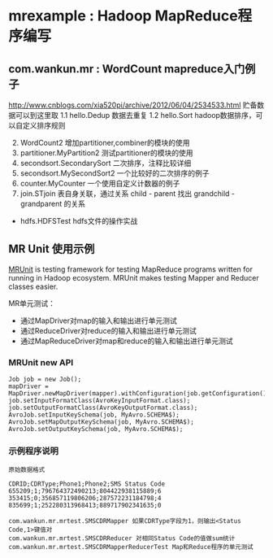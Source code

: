 mrexample : Hadoop MapReduce程序编写
=========
## com.wankun.mr : WordCount mapreduce入门例子

http://www.cnblogs.com/xia520pi/archive/2012/06/04/2534533.html 贮备数据可以到这里取
1.1 hello.Dedup 数据去重复 
1.2 hello.Sort hadoop数据排序，可以自定义排序规则 

2. WordCount2 增加partitioner,combiner的模块的使用
3. partitioner.MyPartition2 测试partitioner的模块的使用
4. secondsort.SecondarySort 二次排序，注释比较详细
5. secondsort.MySecondSort2 一个比较好的二次排序的例子
6. counter.MyCounter 一个使用自定义计数器的例子
7. join.STjoin 表自身关联，通过关系 child - parent 找出 grandchild - grandparent 的关系

*  hdfs.HDFSTest hdfs文件的操作实战


## MR Unit 使用示例

[MRUnit](https://cwiki.apache.org/confluence/display/MRUNIT/MRUnit+Tutorial) is testing framework for testing MapReduce programs written for running in Hadoop ecosystem. MRUnit makes testing Mapper and Reducer classes easier.

MR单元测试：
* 通过MapDriver对map的输入和输出进行单元测试
* 通过ReduceDriver对reduce的输入和输出进行单元测试
* 通过MapReduceDriver对map和reduce的输入和输出进行单元测试

	
### MRUnit new API
	
	Job job = new Job();
	mapDriver = MapDriver.newMapDriver(mapper).withConfiguration(job.getConfiguration());
	job.setInputFormatClass(AvroKeyInputFormat.class);
	job.setOutputFormatClass(AvroKeyOutputFormat.class);
	AvroJob.setInputKeySchema(job, MyAvro.SCHEMA$);
	AvroJob.setMapOutputKeySchema(job, MyAvro.SCHEMA$);
	AvroJob.setOutputKeySchema(job, MyAvro.SCHEMA$);
	
### 示例程序说明		
	原始数据格式
``` 
CDRID;CDRType;Phone1;Phone2;SMS Status Code
655209;1;796764372490213;804422938115889;6
353415;0;356857119806206;287572231184798;4
835699;1;252280313968413;889717902341635;0
```
	com.wankun.mr.mrtest.SMSCDRMapper 如果CDRType字段为1，则输出<Status Code,1>键值对 
	com.wankun.mr.mrtest.SMSCDRReducer 对相同Status Code的值做sum统计
	com.wankun.mr.mrtest.SMSCDRMapperReducerTest Map和Reduce程序的单元测试

